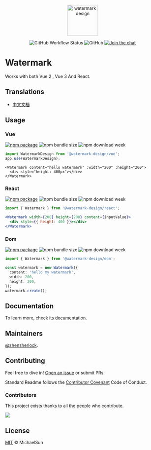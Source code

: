 <p align="center">
  <a href="https://watermark-design.github.io/watermark/" target="_blank" rel="noopener noreferrer">
    <img height="100" src="https://watermark-design.github.io/watermark/full-logo.png" alt="watermark design">
  </a>
</p>
<p align="center">
  <img alt="GitHub Workflow Status" src="https://img.shields.io/github/actions/workflow/status/watermark-design/watermark/deploy.yml?branch=main">
  <img alt="GitHub" src="https://img.shields.io/github/license/watermark-design/watermark">
  <a href="https://discord.gg/V5msNXCE"><img src="https://img.shields.io/discord/1170204572254474300" alt="Join the chat"></a>
</p>

# Watermark

Works with both Vue 2 , Vue 3 And React.

## Translations

- [中文文档](README_zh.md)

## Usage

### Vue

<a href="https://npmjs.com/package/@watermark-design/vue"><img src="https://badgen.net/npm/v/@watermark-design/vue" alt="npm package"></a> <img alt="npm bundle size" src="https://img.shields.io/bundlephobia/minzip/@watermark-design/vue"> <img alt="npm download week" src="https://img.shields.io/npm/dw/@watermark-design/vue">

```ts
import WatermarkDesign from '@watermark-design/vue';
app.use(WatermarkDesign);
```

```vue
<Watermark content="hello watermark" :width="200" :height="200">
  <div style="height: 400px"></div>
</Watermark>
```

### React

<a href="https://npmjs.com/package/@watermark-design/react"><img src="https://badgen.net/npm/v/@watermark-design/react" alt="npm package"></a> <img alt="npm bundle size" src="https://img.shields.io/bundlephobia/minzip/@watermark-design/react"> <img alt="npm download week" src="https://img.shields.io/npm/dw/@watermark-design/react">

```ts
import { Watermark } from '@watermark-design/react';
```

```jsx
<Watermark width={200} height={200} content={inputValue}>
  <div style={{ height: 400 }}></div>
</Watermark>
```

### Dom

<a href="https://npmjs.com/package/@watermark-design/dom"><img src="https://badgen.net/npm/v/@watermark-design/dom" alt="npm package"></a> <img alt="npm bundle size" src="https://img.shields.io/bundlephobia/minzip/@watermark-design/dom"> <img alt="npm download week" src="https://img.shields.io/npm/dw/@watermark-design/dom">

```ts
import { Watermark } from '@watermark-design/dom';

const watermark = new Watermark({
  content: 'hello my watermark',
  width: 200,
  height: 200,
});
watermark.create();
```

## Documentation

To learn more, check [its documentation](https://watermark-design.github.io/watermark/).

## Maintainers

[@zhensherlock](https://github.com/zhensherlock).

## Contributing

Feel free to dive in! [Open an issue](https://github.com/watermark-design/watermark/issues/new/choose) or submit PRs.

Standard Readme follows the [Contributor Covenant](http://contributor-covenant.org/version/1/3/0/) Code of Conduct.

### Contributors

This project exists thanks to all the people who contribute.

<a href="https://github.com/watermark-design/watermark/graphs/contributors">
  <img src="https://contrib.rocks/image?repo=watermark-design/watermark" />
</a>

## License

[MIT](LICENSE) © MichaelSun
